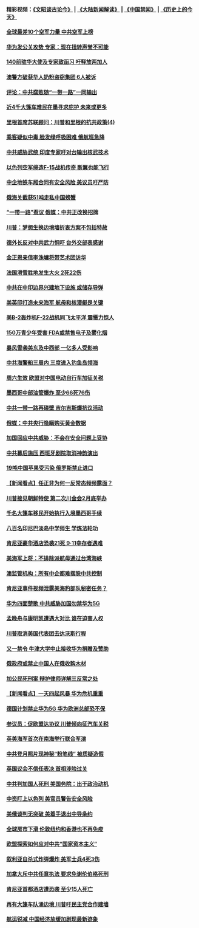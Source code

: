 #### 精彩视频：[《文昭谈古论今》](https://github.com/gfw-breaker/wenzhao/blob/master/README.md?t=01220630) | [《大陆新闻解读》](https://github.com/gfw-breaker/ntdtv-comedy/blob/master/README.md?t=01220630) | [《中国禁闻》](https://github.com/gfw-breaker/ntdtv-news/blob/master/README.md?t=01220630) | [《历史上的今天》](https://github.com/gfw-breaker/today-in-history/blob/master/README.md?t=01220630) 

#### [全球最差10个空军力量 中共空军上榜](../pages/nsc418/n10992493.md?t=01220630) 

#### [华为发公关攻势 专家：现在扭转声誉不可能](../pages/nsc418/n10992293.md?t=01220630) 

#### [140前驻华大使及专家致函习 吁释放两加人](../pages/nsc418/n10992390.md?t=01220630) 

#### [澳警方破获华人奶粉盗窃集团 6人被诉](../pages/nsc418/n10992238.md?t=01220630) 

#### [评论：中共腐败随“一带一路”一同输出](../pages/nsc418/n10992228.md?t=01220630) 

#### [近4千大篷车难民在墨寻求庇护 未来或更多](../pages/nsc418/n10991987.md?t=01220630) 

#### [里根首席苏联顾问：川普和里根的抗共政策(4)](../pages/nsc418/n10948163.md?t=01220630) 

#### [乘客疑似中毒 脸发绿呼吸困难 俄航班急降](../pages/nsc418/n10991551.md?t=01220630) 

#### [中共威胁武统 印度专家吁对台输出核武技术](../pages/nsc418/n10991334.md?t=01220630) 

#### [以色列空军缔造F-15战机传奇 断翼也能飞行](../pages/nsc418/n10990876.md?t=01220630) 

#### [中企地铁车厢合同有安全风险 美议员吁严防](../pages/nsc418/n10989908.md?t=01220630) 

#### [俄海关截获51吨走私中国螃蟹](../pages/nsc418/n10989902.md?t=01220630) 

#### [“一带一路”惹议 俄媒：中共正改换招牌](../pages/nsc418/n10989973.md?t=01220630) 

#### [川普：梦想生换边境墙折衷方案不包括特赦](../pages/nsc418/n10989992.md?t=01220630) 

#### [德外长反对中共武力恫吓 台外交部表感谢](../pages/nsc418/n10989626.md?t=01220630) 

#### [金正恩亲信李洙墉将带艺术团访华](../pages/nsc418/n10989769.md?t=01220630) 

#### [法国滑雪胜地发生大火 2死22伤](../pages/nsc418/n10989566.md?t=01220630) 

#### [中共在中印边界兴建地下设施 或储存导弹](../pages/nsc418/n10988979.md?t=01220630) 

#### [美英印打造未来海军 航母和核潜艇是关键](../pages/nsc418/n10940648.md?t=01220630) 

#### [美B-2轰炸机F-22战机同飞太平洋 震慑力惊人](../pages/nsc418/n10988582.md?t=01220630) 

#### [150万青少年受害 FDA或禁售电子及雾化烟](../pages/nsc418/n10988186.md?t=01220630) 

#### [暴风雪袭美东及中西部 一亿多人受影响](../pages/nsc418/n10988131.md?t=01220630) 

#### [中共海警船三周内 三度进入钓鱼岛领海](../pages/nsc418/n10987956.md?t=01220630) 

#### [周六生效 欧盟对中国电动自行车加征关税](../pages/nsc418/n10987637.md?t=01220630) 

#### [墨西哥中部油管爆炸 至少66死76伤](../pages/nsc418/n10986971.md?t=01220630) 

#### [中共一带一路再碰壁 吉尔吉斯爆抗议活动](../pages/nsc418/n10986292.md?t=01220630) 

#### [俄媒：中共央行隐瞒购买黄金数据](../pages/nsc418/n10986524.md?t=01220630) 

#### [加国回应中共威胁：不会在安全问题上妥协](../pages/nsc418/n10986394.md?t=01220630) 

#### [中共幕后施压 西班牙剧院取消神韵演出](../pages/nsc418/n10986035.md?t=01220630) 

#### [19吨中国苹果受污染 俄罗斯禁止进口](../pages/nsc418/n10986333.md?t=01220630) 

#### [【新闻看点】任正非为何一反常态频频露面？](../pages/nsc418/n10986037.md?t=01220630) 

#### [川普接见朝鲜特使 第二次川金会2月底举办](../pages/nsc418/n10986216.md?t=01220630) 

#### [千名大篷车移民开始执行入境墨西哥手续](../pages/nsc418/n10986204.md?t=01220630) 

#### [八百名印尼巴淡岛中学师生 学炼法轮功](../pages/nsc418/n10985542.md?t=01220630) 

#### [肯尼亚豪华酒店恐袭21死 9·11幸存者遇难](../pages/nsc418/n10985445.md?t=01220630) 

#### [美海军上将：不排除派航母通过台湾海峡](../pages/nsc418/n10984943.md?t=01220630) 

#### [澳监管机构：所有中企都难摆脱中共控制](../pages/nsc418/n10983591.md?t=01220630) 

#### [肯尼亚事件视频泄露美海豹部队秘密任务？](../pages/nsc418/n10984543.md?t=01220630) 

#### [华为四面楚歌 中共威胁加国勿禁华为5G](../pages/nsc418/n10983787.md?t=01220630) 

#### [孟晚舟与康明凯遭遇大对比 谁在迫害人权](../pages/nsc418/n10983804.md?t=01220630) 

#### [川普取消美国代表团去达沃斯行程](../pages/nsc418/n10983718.md?t=01220630) 

#### [又一禁令 牛津大学中止接收华为捐赠及赞助](../pages/nsc418/n10983708.md?t=01220630) 

#### [俄政府或禁止中国人在俄收购木材](../pages/nsc418/n10983547.md?t=01220630) 

#### [加公民死刑案 辩护律师详解三反常之处](../pages/nsc418/n10983300.md?t=01220630) 

#### [【新闻看点】一天四起风暴 华为危机重重](../pages/nsc418/n10983081.md?t=01220630) 

#### [德国计划禁止华为5G 华为欧洲总部恐不保](../pages/nsc418/n10982951.md?t=01220630) 

#### [参议员：促欧盟达协议 川普倾向征汽车关税](../pages/nsc418/n10982456.md?t=01220630) 

#### [英美海军首次在南海举行联合军演](../pages/nsc418/n10981956.md?t=01220630) 

#### [中共登月照片现神秘“粉笔线” 被质疑造假](../pages/nsc418/n10980652.md?t=01220630) 

#### [英国议会不信任表决 首相涉险过关](../pages/nsc418/n10980536.md?t=01220630) 

#### [中共判加国人死刑 美国务院：出于政治动机](../pages/nsc418/n10980469.md?t=01220630) 

#### [中资盯上以色列 美官员警告安全风险](../pages/nsc418/n10980214.md?t=01220630) 

#### [美俄谈判无突破 美着手退出中导条约](../pages/nsc418/n10980207.md?t=01220630) 

#### [全球房市下滑 伦敦纽约和香港也不再免疫](../pages/nsc418/n10979837.md?t=01220630) 

#### [欧盟探索如何应对中共“国家资本主义”](../pages/nsc418/n10979979.md?t=01220630) 

#### [叙利亚自杀式炸弹爆炸 美军士兵4死3伤](../pages/nsc418/n10979913.md?t=01220630) 

#### [加拿大斥中共任意执法 要求免谢伦伯格死刑](../pages/nsc418/n10979429.md?t=01220630) 

#### [肯尼亚首都酒店遭恐袭 至少15人死亡](../pages/nsc418/n10978342.md?t=01220630) 

#### [再有大篷车队涌边境 川普吁民主党合作建墙](../pages/nsc418/n10978161.md?t=01220630) 

#### [航运锐减 中国经济放缓加剧现最新迹象](../pages/nsc418/n10978088.md?t=01220630) 

